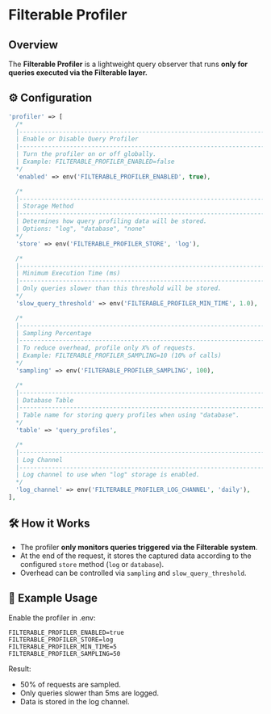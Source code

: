 # Filterable Profiler

## Overview

The **Filterable Profiler** is a lightweight query observer that runs **only for queries executed via the Filterable layer.**

## ⚙️ Configuration

```php
'profiler' => [
  /*
  |--------------------------------------------------------------------------
  | Enable or Disable Query Profiler
  |--------------------------------------------------------------------------
  | Turn the profiler on or off globally.
  | Example: FILTERABLE_PROFILER_ENABLED=false
  */
  'enabled' => env('FILTERABLE_PROFILER_ENABLED', true),

  /*
  |--------------------------------------------------------------------------
  | Storage Method
  |--------------------------------------------------------------------------
  | Determines how query profiling data will be stored.
  | Options: "log", "database", "none"
  */
  'store' => env('FILTERABLE_PROFILER_STORE', 'log'),

  /*
  |--------------------------------------------------------------------------
  | Minimum Execution Time (ms)
  |--------------------------------------------------------------------------
  | Only queries slower than this threshold will be stored.
  */
  'slow_query_threshold' => env('FILTERABLE_PROFILER_MIN_TIME', 1.0),

  /*
  |--------------------------------------------------------------------------
  | Sampling Percentage
  |--------------------------------------------------------------------------
  | To reduce overhead, profile only X% of requests.
  | Example: FILTERABLE_PROFILER_SAMPLING=10 (10% of calls)
  */
  'sampling' => env('FILTERABLE_PROFILER_SAMPLING', 100),

  /*
  |--------------------------------------------------------------------------
  | Database Table
  |--------------------------------------------------------------------------
  | Table name for storing query profiles when using "database".
  */
  'table' => 'query_profiles',

  /*
  |--------------------------------------------------------------------------
  | Log Channel
  |--------------------------------------------------------------------------
  | Log channel to use when "log" storage is enabled.
  */
  'log_channel' => env('FILTERABLE_PROFILER_LOG_CHANNEL', 'daily'),
],
```

## 🛠 How it Works

-   The profiler **only monitors queries triggered via the Filterable system**.
-   At the end of the request, it stores the captured data according to the configured `store` method (`log` or `database`).
-   Overhead can be controlled via `sampling` and `slow_query_threshold`.

## 📌 Example Usage

Enable the profiler in .env:

```dotenv
FILTERABLE_PROFILER_ENABLED=true
FILTERABLE_PROFILER_STORE=log
FILTERABLE_PROFILER_MIN_TIME=5
FILTERABLE_PROFILER_SAMPLING=50
```

Result:

-   50% of requests are sampled.
-   Only queries slower than 5ms are logged.
-   Data is stored in the log channel.
